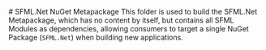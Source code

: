 ﻿﻿# SFML.Net NuGet Metapackage
This folder is used to build the SFML.Net Metapackage, which has no content by itself,
but contains all SFML Modules as dependencies, allowing consumers to target a single 
NuGet Package (`SFML.Net`) when building new applications.
